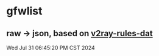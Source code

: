 # gfwlist
## raw -> json, based on [v2ray-rules-dat](https://github.com/Loyalsoldier/v2ray-rules-dat)
Wed Jul 31 06:45:20 PM CST 2024

